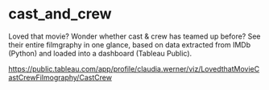 # cast_and_crew

Loved that movie? Wonder whether cast & crew has teamed up before? 
See their entire filmgraphy in one glance, based on data extracted from IMDb (Python) and loaded into a dashboard (Tableau Public).

https://public.tableau.com/app/profile/claudia.werner/viz/LovedthatMovieCastCrewFilmography/CastCrew
